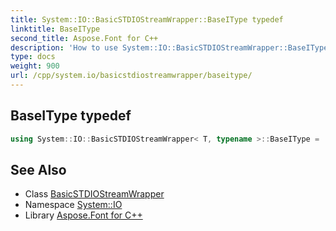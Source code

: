```yaml
---
title: System::IO::BasicSTDIOStreamWrapper::BaseIType typedef
linktitle: BaseIType
second_title: Aspose.Font for C++
description: 'How to use System::IO::BasicSTDIOStreamWrapper::BaseIType typedef of System::IO::BasicSTDIOStreamWrapper class in C++.'
type: docs
weight: 900
url: /cpp/system.io/basicstdiostreamwrapper/baseitype/
---
```

## BaseIType typedef




```cpp
using System::IO::BasicSTDIOStreamWrapper< T, typename >::BaseIType =  BasicSTDIStreamWrapper<T>
```

## See Also

* Class [BasicSTDIOStreamWrapper](../)
* Namespace [System::IO](../../)
* Library [Aspose.Font for C++](../../../)
